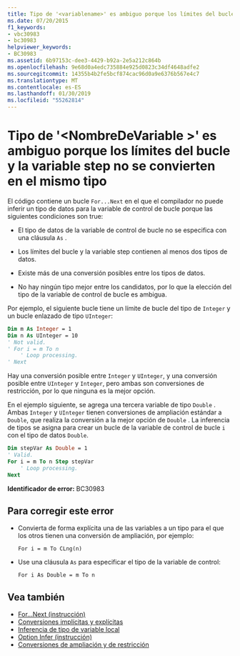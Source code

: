 ```yaml
---
title: Tipo de '<variablename>' es ambiguo porque los límites del bucle y la variable step no se convierten en el mismo tipo
ms.date: 07/20/2015
f1_keywords:
- vbc30983
- bc30983
helpviewer_keywords:
- BC30983
ms.assetid: 6b97153c-dee3-4429-b92a-2e5a212c864b
ms.openlocfilehash: 9e68d0a4edc735884e925d0823c34df4648adfe2
ms.sourcegitcommit: 14355b4b2fe5bcf874cac96d0a9e6376b567e4c7
ms.translationtype: MT
ms.contentlocale: es-ES
ms.lasthandoff: 01/30/2019
ms.locfileid: "55262814"
---
```

# <a name="type-of-variablename-is-ambiguous-because-the-loop-bounds-and-the-step-variable-do-not-widen-to-the-same-type"></a>Tipo de '\<NombreDeVariable >' es ambiguo porque los límites del bucle y la variable step no se convierten en el mismo tipo
El código contiene un bucle `For...Next` en el que el compilador no puede inferir un tipo de datos para la variable de control de bucle porque las siguientes condiciones son true:  
  
-   El tipo de datos de la variable de control de bucle no se especifica con una cláusula `As` .  
  
-   Los límites del bucle y la variable step contienen al menos dos tipos de datos.  
  
-   Existe más de una conversión posibles entre los tipos de datos.  
  
-   No hay ningún tipo mejor entre los candidatos, por lo que la elección del tipo de la variable de control de bucle es ambigua.  
  
 Por ejemplo, el siguiente bucle tiene un límite de bucle del tipo de `Integer` y un bucle enlazado de tipo `UInteger`:  
  
```vb  
Dim m As Integer = 1  
Dim n As UInteger = 10  
' Not valid.  
' For i = m To n  
    ' Loop processing.  
' Next  
```  
  
 Hay una conversión posible entre `Integer` y `UInteger`, y una conversión posible entre `UInteger` y `Integer`, pero ambas son conversiones de restricción, por lo que ninguna es la mejor opción.  
  
 En el ejemplo siguiente, se agrega una tercera variable de tipo `Double` . Ambas `Integer` y `UInteger` tienen conversiones de ampliación estándar a `Double`, que realiza la conversión a la mejor opción de `Double` . La inferencia de tipos se asigna para crear un bucle de la variable de control de bucle `i` con el tipo de datos `Double`.  
  
```vb  
Dim stepVar As Double = 1  
' Valid.  
For i = m To n Step stepVar  
    ' Loop processing.  
Next  
```  
  
 **Identificador de error:** BC30983  
  
## <a name="to-correct-this-error"></a>Para corregir este error  
  
-   Convierta de forma explícita una de las variables a un tipo para el que los otros tienen una conversión de ampliación, por ejemplo:  
  
    ```  
    For i = m To CLng(n)  
    ```  
  
-   Use una cláusula `As` para especificar el tipo de la variable de control:  
  
    ```  
    For i As Double = m To n   
    ```  
  
## <a name="see-also"></a>Vea también
- [For...Next (instrucción)](../../visual-basic/language-reference/statements/for-next-statement.md)
- [Conversiones implícitas y explícitas](../../visual-basic/programming-guide/language-features/data-types/implicit-and-explicit-conversions.md)
- [Inferencia de tipo de variable local](../../visual-basic/programming-guide/language-features/variables/local-type-inference.md)
- [Option Infer (instrucción)](../../visual-basic/language-reference/statements/option-infer-statement.md)
- [Conversiones de ampliación y de restricción](../../visual-basic/programming-guide/language-features/data-types/widening-and-narrowing-conversions.md)
